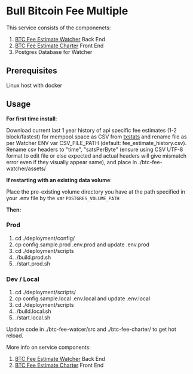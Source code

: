 # Bull Bitcoin Fee Multiple

This service consists of the componenets:
1. [BTC Fee Estimate Watcher](btc-fee-watcher/README.md) Back End
2. [BTC Fee Estimate Charter](btc-fee-charter/README.md) Front End
3. Postgres Database for Watcher

## Prerequisites
Linux host with docker

## Usage

**For first time install**:

Download current last 1 year history of api specific fee estimates (1-2 block/fastest) for mempool.space as CSV from [txstats](https://txstats.com/d/000000011/fee-estimation?orgId=1&viewPanel=2&var-source=mempool.space) and rename file as per Watcher ENV var CSV_FILE_PATH (default: fee_estimate_history.csv). Rename csv headers to "time", "satsPerByte" (ensure using CSV UTF-8 format to edit file or else expected and actual headers will give mismatch error even if they visually appear same), and place in ./btc-fee-watcher/assets/ 

**If restarting with an existing data volume**:  

Place the pre-existing volume directory you have at the path specified in your .env file by the var `POSTGRES_VOLUME_PATH`

**Then:**

### Prod
1. cd ./deployment/config/
2. cp config.sample.prod .env.prod and update .env.prod
3. cd ./deployment/scripts
2. ./build.prod.sh
3. ./start.prod.sh

### Dev / Local
1. cd ./deployment/scripts/
2. cp config.sample.local .env.local and update .env.local
3. cd ./deployment/scripts
4. ./build.local.sh
5. ./start.local.sh

Update code in ./btc-fee-watcer/src and ./btc-fee-charter/ to get hot reload. 

More info on service components:
1. [BTC Fee Estimate Watcher](btc-fee-watcher/README.md) Back End
2. [BTC Fee Estimate Charter](btc-fee-charter/README.md) Front End





